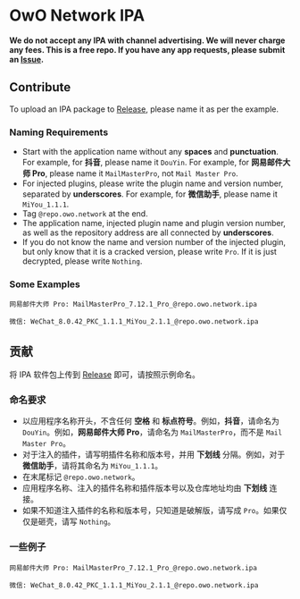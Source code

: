 # OwO Network IPA
**We do not accept any IPA with channel advertising. We will never charge any fees. This is a free repo. If you have any app requests, please submit an [Issue](https://github.com/OwO-Network/Repo/issues/new/choose).**

## Contribute
To upload an IPA package to [Release](https://github.com/OwO-Network/Repo/releases), please name it as per the example.

### Naming Requirements
- Start with the application name without any **spaces** and **punctuation**. For example, for **抖音**, please name it `DouYin`. For example, for **网易邮件大师 Pro**, please name it `MailMasterPro`, not `Mail Master Pro`.
- For injected plugins, please write the plugin name and version number, separated by **underscores**. For example, for **微信助手**, please name it `MiYou_1.1.1`.
- Tag `@repo.owo.network` at the end.
- The application name, injected plugin name and plugin version number, as well as the repository address are all connected by **underscores**.
- If you do not know the name and version number of the injected plugin, but only know that it is a cracked version, please write `Pro`. If it is just decrypted, please write `Nothing`.

### Some Examples
`网易邮件大师 Pro: MailMasterPro_7.12.1_Pro_@repo.owo.network.ipa`

`微信: WeChat_8.0.42_PKC_1.1.1_MiYou_2.1.1_@repo.owo.network.ipa`

## 贡献
将 IPA 软件包上传到 [Release](https://github.com/OwO-Network/Repo/releases) 即可，请按照示例命名。

### 命名要求
- 以应用程序名称开头，不含任何 **空格** 和 **标点符号**。例如，**抖音**，请命名为 `DouYin`。例如，**网易邮件大师 Pro**，请命名为 `MailMasterPro`，而不是 `Mail Master Pro`。
- 对于注入的插件，请写明插件名称和版本号，并用 **下划线** 分隔。例如，对于 **微信助手**，请将其命名为 `MiYou_1.1.1`。
- 在末尾标记 `@repo.owo.network`。
- 应用程序名称、注入的插件名称和插件版本号以及仓库地址均由 **下划线** 连接。
- 如果不知道注入插件的名称和版本号，只知道是破解版，请写成 `Pro`。如果仅仅是砸壳，请写 `Nothing`。

### 一些例子
`网易邮件大师 Pro: MailMasterPro_7.12.1_Pro_@repo.owo.network.ipa`

`微信: WeChat_8.0.42_PKC_1.1.1_MiYou_2.1.1_@repo.owo.network.ipa`

